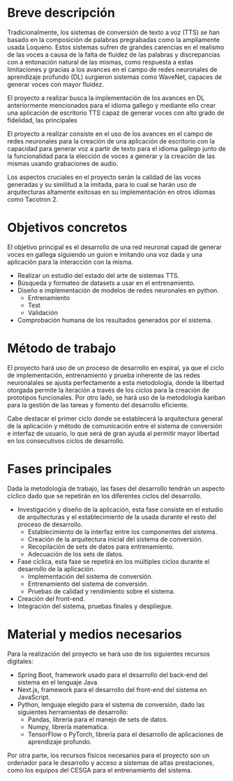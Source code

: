 # Breve descripción
Tradicionalmente, los sistemas de conversión de texto a voz (TTS) se han basado en la composición de palabras pregrabadas como la ampliamente usada Loqueno. Estos sistemas sufren de grandes carencias en el realismo de las voces a causa de la falta de fluidez de las palabras y discrepancias con a entonación natural de las mismas, como respuesta a estas limitaciones y gracias a los avances en el campo de redes neuronales de aprendizaje profundo (DL) surgieron sistemas como WaveNet, capaces de generar voces con mayor fluidez.

El proyecto a realizar busca la implementación de los avances en DL anteriormente mencionados para el idioma gallego y mediante ello crear una aplicación de escritorio TTS capaz de generar voces con alto grado de fidelidad, las principales 

El proyecto a realizar consiste en el uso de los avances en el campo de redes neuronales para la creación de una aplicación de escritorio con la capacidad para generar voz a partir de texto para el idioma gallego junto de la funcionalidad para la elección de voces a generar y la creación de las mismas usando grabaciones de audio.

Los aspectos cruciales en el proyecto serán la calidad de las voces generadas y su similitud a la imitada, para lo cual se harán uso de arquitecturas altamente exitosas en su implementación en otros idiomas como Tacotron 2.
# Objetivos concretos
El objetivo principal es el desarrollo de una red neuronal capad de generar voces en gallega siguiendo un guion e imitando una voz dada y una aplicación para la interacción con la misma.
- Realizar un estudio del estado del arte de sistemas TTS.
- Búsqueda y formateo de datasets a usar en el entrenamiento.
- Diseño e implementación de modelos de redes neuronales en python.
	- Entrenamiento
	- Test
	- Validación
- Comprobación humana de los resultados generados por el sistema.
# Método de trabajo
El proyecto hará uso de un proceso de desarrollo en espiral, ya que el ciclo de implementación, entrenamiento y prueba inherente de las redes neuronalales se ajusta perfectamente a esta metodología, donde la libertad otorgada permite la iteración a través de los ciclos para la creación de prototipos funcionales. Por otro lado, se hará uso de la metodología kanban para la gestión de las tareas y fomento del desarrollo eficiente.

Cabe destacar el primer ciclo donde se establecerá la arquitectura general de la aplicación y método de comunicación entre el sistema de conversión e interfaz de usuario, lo que será de gran ayuda al permitir mayor libertad en los consecutivos ciclos de desarrollo.
# Fases principales
Dada la metodología de trabajo, las fases del desarrollo tendrán un aspecto cíclico dado que se repetirán en los diferentes ciclos del desarrollo.
- Investigación y diseño de la aplicación, esta fase consiste en el estudio de arquitecturas y el establecimiento de la usada durante el resto del proceso de desarrollo.
	- Establecimiento de la interfaz entre los componentes del sistema.
	- Creación de la arquitectura inicial del sistema de conversión.
	- Recopilación de sets de datos para entrenamiento.
	- Adecuación de los sets de datos.
- Fase cíclica, esta fase se repetirá en los múltiples ciclos durante el desarrollo de la aplicación.
	- Implementación del sistema de conversión.
	- Entrenamiento del sistema de conversión.
	- Pruebas de calidad y rendimiento sobre el sistema.
- Creación del front-end.
- Integración del sistema, pruebas finales y despliegue.
# Material y medios necesarios
Para la realización del proyecto se hará uso de los siguientes recursos digitales:
- Spring Boot, framework usado para el desarrollo del back-end del sistema en el lenguaje Java.
- Next.js, framework para el desarrollo del front-end del sistema en JavaScript.
- Python, lenguaje elegido para el sistema de conversión, dado las siguientes herramientas de desarrollo:
	- Pandas, librería para el manejo de sets de datos.
	- Numpy, librería matematica.
	- TensorFlow o PyTorch, librería para el desarrollo de aplicaciones de aprendizaje profundo.

Por otra parte, los recursos físicos necesarios para el proyecto son un ordenador para le desarrollo y acceso a sistemas de altas prestaciones, como los equipos del CESGA para el entrenamiento del sistema.